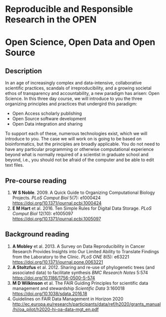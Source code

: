Reproducible and Responsible Research in the OPEN
=========================================================

Open Science, Open Data and Open Source
======================================


Description 
-----------

In an age of increasingly complex and data-intensive, collaborative scientific practices, scandals of irreproducibility, and a growing societal ethos of transparency and accountability, a new paradigm has arisen: Open Science. In this three day course, we will introduce to you the three organizing principles and practices that undergird this paradigm:

- Open Access scholarly publishing
- Open Source software development
- Open Data integration and sharing

To support each of these, numerous technologies exist, which we will introduce to you. The case we will work on is going to be based on bioinformatics, but the principles are broadly applicable. You do not need to have any particular programming or otherwise computational experience beyond what is normally required of a scientist in graduate school and beyond, i.e., you should not be afraid of the computer and be able to edit text files.

Pre-course reading
------------------

1. **W S Noble**. 2009. A Quick Guide to Organizing Computational Biology Projects. 
   _PLoS Comput Biol_ 5(7): e1000424 https://doi.org/10.1371/journal.pcbi.1000424
2. **E M Hart** et al. 2016. Ten Simple Rules for Digital Data Storage. _PLoS Comput Biol_
   12(10): e1005097 https://doi.org/10.1371/journal.pcbi.1005097

Background reading
------------------
1. **A Mobley** et al. 2013. A Survey on Data Reproducibility in Cancer Research Provides Insights into Our Limited 
   Ability to Translate Findings from the Laboratory to the Clinic. _PLoS ONE_ 8(5): e63221 
   https://doi.org/10.1371/journal.pone.0063221
2. **A Stoltzfus** et al. 2012. Sharing and re-use of phylogenetic trees (and associated data) to facilitate synthesis
   _BMC Research Notes_ 5:574 https://doi.org/10.1186/1756-0500-5-574
3. **M D Wilkinson** et al. The FAIR Guiding Principles for scientific data management and stewardship
   _Scientific Data_ 3:160018 https://doi.org/10.1038/sdata.2016.18
4. Guidelines on FAIR Data Management in Horizon 2020 http://ec.europa.eu/research/participants/data/ref/h2020/grants_manual/hi/oa_pilot/h2020-hi-oa-data-mgt_en.pdf

